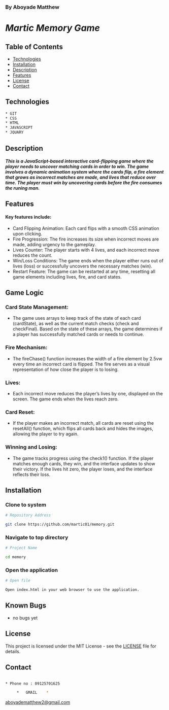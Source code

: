 ### By Aboyade Matthew

# _Martic Memory Game_


## Table of Contents

- [Technologies](#technologies)
- [Installation](#installation)
- [Description](#description)
- [Features](#features)
- [License](#license)
- [Contact](#contact)






## Technologies
```bash
* GIT
* CSS
* HTML
* JAVASCRIPT
* JQUARY
```

## Description

#### _This is a JavaScript-based interactive card-flipping game where the player needs to uncover matching cards in order to win. The game involves a dynamic animation system where the cards flip, a fire element that grows as incorrect matches are made, and lives that reduce over time. The player must win by uncovering cards before the fire consumes the runing man._


## Features

#### Key features include:

* Card Flipping Animation: Each card flips with a smooth CSS animation upon clicking.
* Fire Progression: The fire increases its size when incorrect moves are made, adding urgency to the gameplay.
* Lives Counter: The player starts with 4 lives, and each incorrect move reduces the count.
* Win/Loss Conditions: The game ends when the player either runs out of lives (loss) or successfully uncovers the necessary matches (win).
* Restart Feature: The game can be restarted at any time, resetting all game elements including lives, fire, and card states. 

## Game Logic

### Card State Management:
* The game uses arrays to keep track of the state of each card (cardState), as well as the current match checks (check and checkFinal). Based on the state of these arrays, the game determines if a player has successfully matched cards or needs to continue.

### Fire Mechanism:
* The fireChase() function increases the width of a fire element by 2.5vw every time an incorrect card is flipped. The fire serves as a visual representation of how close the player is to losing.

### Lives:
* Each incorrect move reduces the player’s lives by one, displayed on the screen. The game ends when the lives reach zero.

### Card Reset:
* If the player makes an incorrect match, all cards are reset using the resetAll() function, which flips all cards back and hides the images, allowing the player to try again.

### Winning and Losing:
* The game tracks progress using the check1() function. If the player matches enough cards, they win, and the interface updates to show their victory. If the lives hit zero, the player loses, and the interface reflects their loss.

## Installation

### Clone to system
```bash
# Repository Address

git clone https://github.com/martic01/memory.git
```
### Navigate to top directory
```bash
# Project Name

cd memory

```
### Open the application

```bash
# Open file

Open index.html in your web browser to use the application.
```


## Known Bugs

* no bugs yet

## License

This project is licensed under the MIT License - see the [LICENSE](LICENSE) file for details.

## Contact

```bash

* Phone no : 09125701625

     *   GMAIL    *
```
 aboyadematthew2@gmail.com